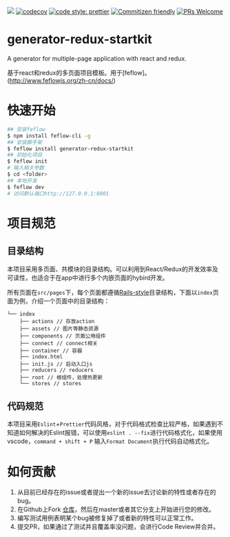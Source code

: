 
[![](https://img.shields.io/travis/feflow/generator-redux-startkit.svg)](https://travis-ci.com/feflow/generator-redux-startkit)
[![codecov](https://codecov.io/gh/feflow/generator-redux-startkit/branch/master/graph/badge.svg)](https://codecov.io/gh/feflow/generator-redux-startkit)
[![code style: prettier](https://img.shields.io/badge/code_style-prettier-ff69b4.svg)](https://github.com/prettier/prettier)
[![Commitizen friendly](https://img.shields.io/badge/commitizen-friendly-brightgreen.svg)](http://commitizen.github.io/cz-cli/)
[![PRs Welcome](https://img.shields.io/badge/PRs-welcome-brightgreen.svg)](http://makeapullrequest.com)

# generator-redux-startkit
A generator for multiple-page application with react and redux.

基于react和redux的多页面项目模板。用于[feflow]。(http://www.feflowjs.org/zh-cn/docs/)

# 快速开始

``` bash
## 安装feflow
$ npm install feflow-cli -g
## 安装脚手架
$ feflow install generator-redux-startkit
## 初始化项目
$ feflow init
# 输入相关参数
$ cd <folder>
## 本地开发
$ feflow dev
# 访问默认端口http://127.0.0.1:8001
```

# 项目规范

## 目录结构

本项目采用多页面、共模块的目录结构。可以利用到React/Redux的开发效率及可读性，也适合于在app中进行多个内嵌页面的hybird开发。

所有页面在`src/pages`下，每个页面都遵循[Rails-style](https://redux.js.org/faq/codestructure#what-should-my-file-structure-look-like-how-should-i-group-my-action-creators-and-reducers-in-my-project-where-should-my-selectors-go)目录结构，下面以`index`页面为例，介绍一个页面中的目录结构：

```
└── index
    ├── actions // 存放action
    ├── assets // 图片等静态资源
    ├── components // 页面公用组件
    ├── connect // connect相关
    ├── container // 容器
    ├── index.html
    ├── init.js // 启动入口js
    ├── reducers // reducers
    ├── root // 根组件，处理热更新
    └── stores // stores
```

## 代码规范

本项目采用`Eslint`+`Prettier`代码风格，对于代码格式检查比较严格，如果遇到不知道如何解决的Eslint报错，可以使用`eslint . --fix`进行代码格式化，如果使用vscode，`command + shift + P` 输入`Format Document`执行代码自动格式化。


# 如何贡献

1. 从目前已经存在的issue或者提出一个新的issue去讨论新的特性或者存在的bug。
2. 在Github上Fork [仓库](https://github.com/feflow/generator-redux-startkit)，然后在master或者其它分支上开始进行您的修改。
3. 编写测试用例表明某个bug被修复掉了或者新的特性可以正常工作。
4. 提交PR，如果通过了测试并且覆盖率没问题，会进行Code Review并合并。